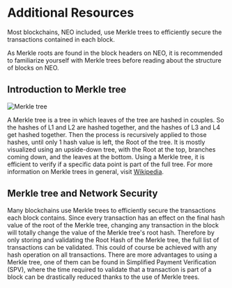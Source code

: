 # Additional Resources

Most blockchains, NEO included, use Merkle trees to efficiently secure the transactions contained in each block. 

As Merkle roots are found in the block headers on NEO, it is recommended to familiarize yourself with Merkle trees before reading about the structure of blocks on NEO. 

## Introduction to Merkle tree

![Merkle tree](C:/neo-project/docs/tutorial/en-us/4-blocks/merkle-tree.png)

A Merkle tree is a tree in which leaves of the tree are hashed in couples. So the hashes of L1 and L2 are hashed together, and the hashes of L3 and L4 get hashed together. Then the process is recursively applied to those hashes, until only 1 hash value is left, the Root of the tree. It is mostly visualized using an upside-down tree, with the Root at the top, branches coming down, and the leaves at the bottom. Using a Merkle tree, it is efficient to verify if a specific data point is part of the full tree. For more information on Merkle trees in general, visit [Wikipedia](https://en.wikipedia.org/wiki/Merkle_tree).

## Merkle tree and Network Security

Many blockchains use Merkle trees to efficiently secure the transactions each block contains. Since every transaction has an effect on the final hash value of the root of the Merkle tree, changing any transaction in the block will totally change the value of the Merkle tree's root hash. Therefore by only storing and validating the Root Hash of the Merkle tree, the full list of transactions can be validated. This could of course be achieved with any hash operation on all transactions. There are more advantages to using a Merkle tree, one of them can be found in Simplified Payment Verification (SPV), where the time required to validate that a transaction is part of a block can be drastically reduced thanks to the use of Merkle trees.

